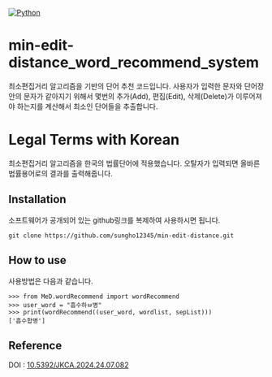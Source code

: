 [![Python](https://img.shields.io/badge/Python-Used-blue.svg)](https://shields.io/#/)

# min-edit-distance_word_recommend_system

최소편집거리 알고리즘을 기반의 단어 추천 코드입니다. 사용자가 입력한 문자와 단어장 안의 문자가 같아지기 위해서 몇번의 추가(Add), 편집(Edit), 삭제(Delete)가 이루어져야 하는지를 계산해서 최소인 단어들을 추출합니다.

# Legal Terms with Korean
최소편집거리 알고리즘을 한국의 법률단어에 적용했습니다.
오탈자가 입력되면 올바른 법률용어로의 결과를 출력해줍니다.

## Installation
소프트웨어가 공개되어 있는 github링크를 복제하여 사용하시면 됩니다.
```
git clone https://github.com/sungho12345/min-edit-distance.git
```

## How to use
사용방법은 다음과 같습니다.

```
>>> from MeD.wordRecommend import wordRecommend
>>> user_word = "흡수하ㅂ병"
>>> print(wordRecommend((user_word, wordlist, sepList)))
['흡수합병']
```

## Reference
DOI : <a href="https://www.dbpia.co.kr/journal/articleDetail?nodeId=NODE11859765">10.5392/JKCA.2024.24.07.082</a>
